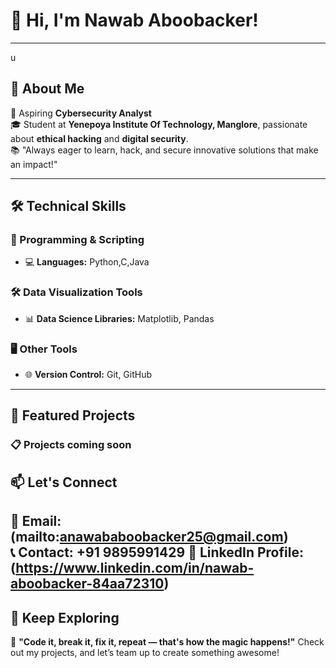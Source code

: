 # 👋 Hi, I'm Nawab Aboobacker!  

---
u
## 🚀 About Me  
🌟 Aspiring **Cybersecurity Analyst**  
🎓 Student at **Yenepoya Institute Of Technology, Manglore**, passionate about **ethical hacking** and **digital security**.  
📚 "Always eager to learn, hack, and secure innovative solutions that make an impact!"

---

## 🛠️ Technical Skills  

### 🚦 Programming & Scripting  
- 💻 **Languages:** Python,C,Java
### 🛠️ Data Visualization Tools  
- 📊 **Data Science Libraries:** Matplotlib, Pandas
### 🖥️ Other Tools  
- 🌐 **Version Control:** Git, GitHub  

---

## 🌟 Featured Projects  

### 📋 **Projects coming soon**  


## 📫 Let's Connect  

📩 **Email:** (mailto:anawababoobacker25@gmail.com)  
📞 **Contact:** +91 9895991429
💼 **LinkedIn** Profile: (https://www.linkedin.com/in/nawab-aboobacker-84aa72310)
---



## 🌟 Keep Exploring  

🎯 **"Code it, break it, fix it, repeat — that's how the magic happens!"**
Check out my projects, and let’s team up to create something awesome!
